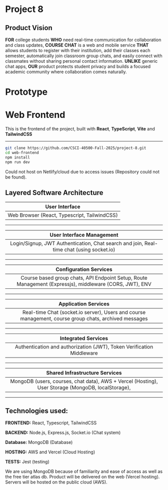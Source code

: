 # Project 8

## Product Vision

**FOR** college students **WHO** need real-time communication for collaboration and class updates, **COURSE CHAT** is a web and mobile service **THAT** allows students to register with their institution, add their classes each semester, automatically join classroom group chats, and easily connect with classmates without sharing personal contact information. **UNLIKE** generic chat apps, **OUR** product protects student privacy and builds a focused academic community where collaboration comes naturally.

# Prototype

# Web Frontend

This is the frontend of the project, built with **React**, **TypeScript**, **Vite** and **TailwindCSS**

---

```bash
git clone https://github.com/CSCI-40500-Fall-2025/project-8.git
cd web-frontend
npm install
npm run dev
```

Could not host on Netlify/cloud due to access issues (Repository could not be found).

## Layered Software Architecture

|                User Interface                |
| :------------------------------------------: |
| Web Browser (React, Typescript, TailwindCSS) |

---

|                                User Interface Management                                 |
| :--------------------------------------------------------------------------------------: |
| Login/Signup, JWT Authentication, Chat search and join, Real-time chat (using socket.io) |

---

|                                         Configuration Services                                          |
| :-----------------------------------------------------------------------------------------------------: |
| Course based group chats, API Endpoint Setup, Route Management (Expressjs), middleware (CORS, JWT), ENV |

---

|                                         Application Services                                          |
| :---------------------------------------------------------------------------------------------------: |
| Real-time Chat (socket.io server), Users and course management, course group chats, archived messages |

---

|                          Integrated Services                          |
| :-------------------------------------------------------------------: |
| Authentication and authorization (JWT), Token Verification Middleware |

---

|                                   Shared Infrastructure Services                                   |
| :------------------------------------------------------------------------------------------------: |
| MongoDB (users, courses, chat data), AWS + Vercel (Hosting), User Storage (MongoDB, localStorage), |

---

## Technologies used:

**FRONTEND:**
React, Typescript, TailwindCSS

**BACKEND:**
Node.js, Express.js, Socket.io (Chat system)

**Database:**
MongoDB (Database)

**HOSTING:**
AWS and Vercel (Cloud Hosting)

**TESTS:**
Jest (testing)

We are using MongoDB because of familiarity and ease of access as well as the free tier atlas db. Product will be delivered on the web (Vercel hosting). Servers will be hosted on the public cloud (AWS).
